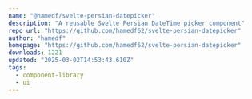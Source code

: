 ```yaml
---
name: "@hamedf/svelte-persian-datepicker"
description: "A reusable Svelte Persian DateTime picker component"
repo_url: "https://github.com/hamedf62/svelte-persian-datepicker"
author: "hamedf"
homepage: "https://github.com/hamedf62/svelte-persian-datepicker"
downloads: 1221
updated: "2025-03-02T14:53:43.610Z"
tags: 
  - component-library
  - ui
---
```

